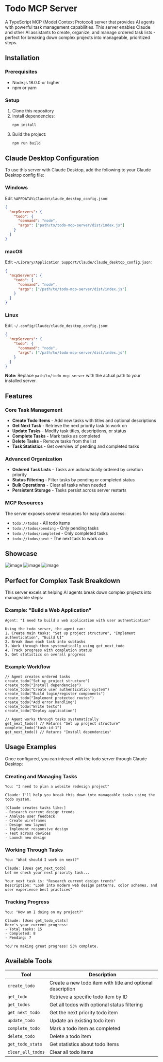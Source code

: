 # Todo MCP Server

A TypeScript MCP (Model Context Protocol) server that provides AI agents with powerful task management capabilities. This server enables Claude and other AI assistants to create, organize, and manage ordered task lists - perfect for breaking down complex projects into manageable, prioritized steps.

## Installation

### Prerequisites
- Node.js 18.0.0 or higher
- npm or yarn

### Setup
1. Clone this repository
2. Install dependencies:
   ```bash
   npm install
   ```
3. Build the project:
   ```bash
   npm run build
   ```

## Claude Desktop Configuration

To use this server with Claude Desktop, add the following to your Claude Desktop config file:

### Windows
Edit `%APPDATA%\Claude\claude_desktop_config.json`:

```json
{
  "mcpServers": {
    "todo": {
      "command": "node",
      "args": ["path/to/todo-mcp-server/dist/index.js"]
    }
  }
}
```

### macOS
Edit `~/Library/Application Support/Claude/claude_desktop_config.json`:

```json
{
  "mcpServers": {
    "todo": {
      "command": "node",
      "args": ["/path/to/todo-mcp-server/dist/index.js"]
    }
  }
}
```

### Linux
Edit `~/.config/Claude/claude_desktop_config.json`:

```json
{
  "mcpServers": {
    "todo": {
      "command": "node",
      "args": ["/path/to/todo-mcp-server/dist/index.js"]
    }
  }
}
```

**Note:** Replace `path/to/todo-mcp-server` with the actual path to your installed server.


## Features

### Core Task Management
- **Create Todo Items** - Add new tasks with titles and optional descriptions
- **Get Next Task** - Retrieve the next priority task to work on
- **Update Tasks** - Modify task titles, descriptions, or status
- **Complete Tasks** - Mark tasks as completed
- **Delete Tasks** - Remove tasks from the list
- **Task Statistics** - Get overview of pending and completed tasks

### Advanced Organization
- **Ordered Task Lists** - Tasks are automatically ordered by creation priority
- **Status Filtering** - Filter tasks by pending or completed status
- **Bulk Operations** - Clear all tasks when needed
- **Persistent Storage** - Tasks persist across server restarts

### MCP Resources
The server exposes several resources for easy data access:
- `todo://todos` - All todo items
- `todo://todos/pending` - Only pending tasks
- `todo://todos/completed` - Only completed tasks
- `todo://todos/next` - The next task to work on

## Showcase
![image](https://github.com/user-attachments/assets/465118f0-1c3d-4b5a-9db4-a643f7c2eb7b)
![image](https://github.com/user-attachments/assets/4e0128cd-7392-4ceb-ae04-41780fa30cbc)
![image](https://github.com/user-attachments/assets/74ee7e63-c550-41b9-b91d-4d50ea3cb472)


## Perfect for Complex Task Breakdown

This server excels at helping AI agents break down complex projects into manageable steps:

### Example: "Build a Web Application"
```
Agent: "I need to build a web application with user authentication"

Using the todo server, the agent can:
1. Create main tasks: "Set up project structure", "Implement authentication", "Build UI"
2. Break down each task into subtasks
3. Work through them systematically using get_next_todo
4. Track progress with completion status
5. Get statistics on overall progress
```

### Example Workflow
```
// Agent creates ordered tasks
create_todo("Set up project structure")
create_todo("Install dependencies") 
create_todo("Create user authentication system")
create_todo("Build login/register components")
create_todo("Implement protected routes")
create_todo("Add error handling")
create_todo("Write tests")
create_todo("Deploy application")

// Agent works through tasks systematically
get_next_todo() // Returns "Set up project structure"
complete_todo("task-id-1")
get_next_todo() // Returns "Install dependencies"
```

## Usage Examples

Once configured, you can interact with the todo server through Claude Desktop:

### Creating and Managing Tasks
```
You: "I need to plan a website redesign project"

Claude: I'll help you break this down into manageable tasks using the todo system.

[Claude creates tasks like:]
- Research current design trends
- Analyze user feedback
- Create wireframes
- Design new layout
- Implement responsive design
- Test across devices
- Launch new design
```

### Working Through Tasks
```
You: "What should I work on next?"

Claude: [Uses get_next_todo] 
Let me check your next priority task...

Your next task is: "Research current design trends"
Description: "Look into modern web design patterns, color schemes, and user experience best practices"
```

### Tracking Progress
```
You: "How am I doing on my project?"

Claude: [Uses get_todo_stats]
Here's your current progress:
- Total tasks: 15
- Completed: 8
- Pending: 7

You're making great progress! 53% complete.
```

## Available Tools

| Tool | Description |
|------|-------------|
| `create_todo` | Create a new todo item with title and optional description |
| `get_todo` | Retrieve a specific todo item by ID |
| `get_todos` | Get all todos with optional status filtering |
| `get_next_todo` | Get the next priority todo item |
| `update_todo` | Update an existing todo item |
| `complete_todo` | Mark a todo item as completed |
| `delete_todo` | Delete a todo item |
| `get_todo_stats` | Get statistics about todo items |
| `clear_all_todos` | Clear all todo items |

